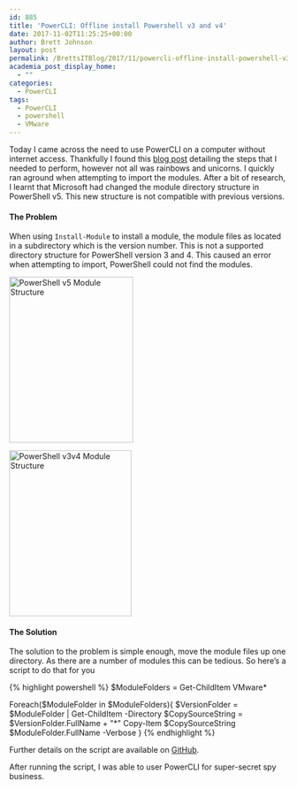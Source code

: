 ```yaml
---
id: 885
title: 'PowerCLI: Offline install Powershell v3 and v4'
date: 2017-11-02T11:25:25+00:00
author: Brett Johnson
layout: post
permalink: /BrettsITBlog/2017/11/powercli-offline-install-powershell-v3-v4/
academia_post_display_home:
  - ""
categories:
  - PowerCLI
tags:
  - PowerCLI
  - powershell
  - VMware
---
```



Today I came across the need to use PowerCLI on a computer without internet access. Thankfully I found this [blog post](https://blogs.vmware.com/PowerCLI/2017/04/powercli-install-process-powershell-gallery.html) detailing the steps that I needed to perform, however not all was rainbows and unicorns. I quickly ran aground when attempting to import the modules. After a bit of research, I learnt that Microsoft had changed the module directory structure in PowerShell v5. This new structure is not compatible with previous versions.

#### **The Problem**

When using `Install-Module` to install a module, the module files as located in a subdirectory which is the version number. This is not a supported directory structure for PowerShell version 3 and 4. This caused an error when attempting to import, PowerShell could not find the modules.

[<img class="alignnone size-medium wp-image-887" src="https://sdbrett.com/assets/images/2017/11/PowerShell-v5-Module-Structure-224x300.png" alt="PowerShell v5 Module Structure" width="224" height="300" srcset="https://sdbrett.com/assets/images/2017/11/PowerShell-v5-Module-Structure-224x300.png 224w, https://sdbrett.com/assets/images/2017/11/PowerShell-v5-Module-Structure-768x1030.png 768w, https://sdbrett.com/assets/images/2017/11/PowerShell-v5-Module-Structure-763x1024.png 763w, https://sdbrett.com/assets/images/2017/11/PowerShell-v5-Module-Structure-260x349.png 260w, https://sdbrett.com/assets/images/2017/11/PowerShell-v5-Module-Structure.png 972w" sizes="(max-width: 224px) 100vw, 224px" />](https://sdbrett.com/assets/images/2017/11/PowerShell-v5-Module-Structure.png)

[<img class="alignnone size-medium wp-image-886" src="https://sdbrett.com/assets/images/2017/11/PowerShell-v3v4-Module-Structure-221x300.png" alt="PowerShell v3v4 Module Structure" width="221" height="300" srcset="https://sdbrett.com/assets/images/2017/11/PowerShell-v3v4-Module-Structure-221x300.png 221w, https://sdbrett.com/assets/images/2017/11/PowerShell-v3v4-Module-Structure-768x1040.png 768w, https://sdbrett.com/assets/images/2017/11/PowerShell-v3v4-Module-Structure-756x1024.png 756w, https://sdbrett.com/assets/images/2017/11/PowerShell-v3v4-Module-Structure-260x352.png 260w, https://sdbrett.com/assets/images/2017/11/PowerShell-v3v4-Module-Structure.png 908w" sizes="(max-width: 221px) 100vw, 221px" />](https://sdbrett.com/assets/images/2017/11/PowerShell-v3v4-Module-Structure.png)

#### The Solution

The solution to the problem is simple enough, move the module files up one directory. As there are a number of modules this can be tedious. So here&#8217;s a script to do that for you

{% highlight powershell %}
$ModuleFolders = Get-ChildItem VMware*

Foreach($ModuleFolder in $ModuleFolders){
    $VersionFolder = $ModuleFolder | Get-ChildItem -Directory
    $CopySourceString = $VersionFolder.FullName + "\*"
    Copy-Item $CopySourceString $ModuleFolder.FullName -Verbose
}
{% endhighlight %}

Further details on the script are available on [GitHub](https://github.com/SDBrett/powershellScripts/tree/master/powerCLIOfflineInstallFix).

After running the script, I was able to user PowerCLI for super-secret spy business.

&nbsp;